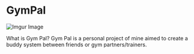 # GymPal
![Imgur Image](https://imgur.com/zKul8Vd.jpg)

What is Gym Pal?
Gym Pal is a personal project of mine aimed to create a buddy system between friends or gym partners/trainers.

